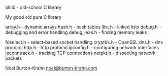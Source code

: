 bklib - old-school C library

My good old pure C library

array.h - dynamic arrays
hash.h - hash tables
llist.h - linked lists
debug.h - debugging and error handling
debug_leak.h - finding memory leaks

fdselect.h - select-based socket handling
cryptbk.h - OpenSSL
dns.h - dns protocol
http.h - http protocol
ipconfig.h - configuring network interfaces
ipconntrack.h - tracking TCP connections
netpkt.h - dissecting network packets

Noel Burton-Krahn
noel@burton-krahn.com
